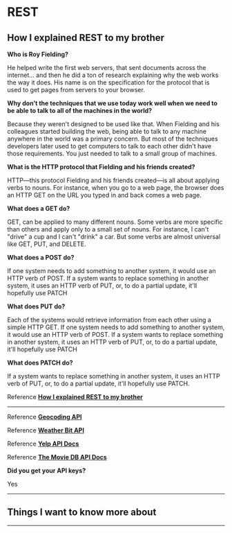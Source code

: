 # REST

## How I explained REST to my brother

**Who is Roy Fielding?**

He helped write the first web servers, that sent documents across the internet… and then he did a ton of research explaining why the web works the way it does. His name is on the specification for the protocol that is used to get pages from servers to your browser.

**Why don’t the techniques that we use today work well when we need to be able to talk to all of the machines in the world?**

Because they weren't designed to be used like that. When Fielding and his colleagues started building the web, being able to talk to any machine anywhere in the world was a primary concern. But most of the techniques developers later used to get computers to talk to each other didn't have those requirements. You just needed to talk to a small group of machines.

**What is the HTTP protocol that Fielding and his friends created?**

HTTP—this protocol Fielding and his friends created—is all about applying verbs to nouns. For instance, when you go to a web page, the browser does an HTTP GET on the URL you typed in and back comes a web page.

**What does a GET do?**

GET, can be applied to many different nouns. Some verbs are more specific than others and apply only to a small set of nouns. For instance, I can't "drive" a cup and I can't "drink" a car. But some verbs are almost universal like GET, PUT, and DELETE.

**What does a POST do?**

If one system needs to add something to another system, it would use an HTTP verb of POST. If a system wants to replace something in another system, it uses an HTTP verb of PUT, or, to do a partial update, it'll hopefully use PATCH

**What does PUT do?**

Each of the systems would retrieve information from each other using a simple HTTP GET. If one system needs to add something to another system, it would use an HTTP verb of POST. If a system wants to replace something in another system, it uses an HTTP verb of PUT, or, to do a partial update, it'll hopefully use PATCH

**What does PATCH do?**

If a system wants to replace something in another system, it uses an HTTP verb of PUT, or, to do a partial update, it'll hopefully use PATCH.

Reference [**How I explained REST to my brother**](https://gist.github.com/brookr/5977550)

---

Reference [**Geocoding API**](https://locationiq.com/)

Reference [**Weather Bit API**](https://www.weatherbit.io/)

Reference [**Yelp API Docs**](https://www.yelp.com/developers/documentation/v3/business_search)

Reference [**The Movie DB API Docs**](https://developers.themoviedb.org/3/getting-started/introduction)

**Did you get your API keys?**

Yes

---

## Things I want to know more about

---
